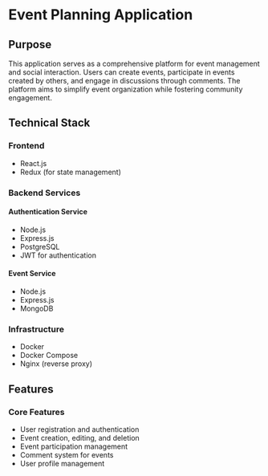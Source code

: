 # Event Planning Application

## Purpose
This application serves as a comprehensive platform for event management and social interaction. Users can create events, participate in events created by others, and engage in discussions through comments. The platform aims to simplify event organization while fostering community engagement.

## Technical Stack

### Frontend
- React.js
- Redux (for state management)

### Backend Services

#### Authentication Service
- Node.js
- Express.js
- PostgreSQL
- JWT for authentication

#### Event Service
- Node.js
- Express.js
- MongoDB


### Infrastructure
- Docker
- Docker Compose
- Nginx (reverse proxy)

## Features

### Core Features
- User registration and authentication
- Event creation, editing, and deletion
- Event participation management
- Comment system for events
- User profile management
